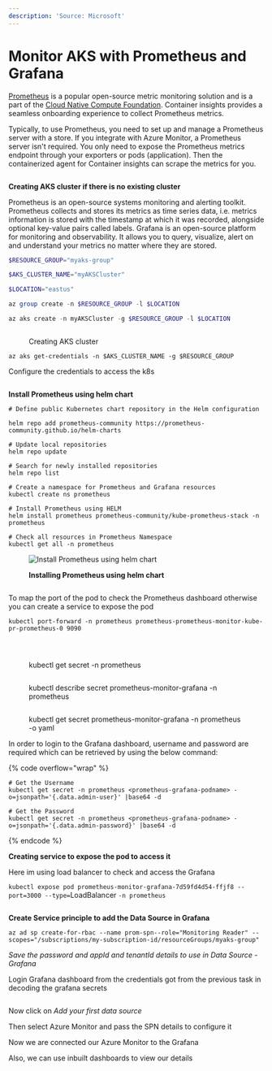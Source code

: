 ```yaml
---
description: 'Source: Microsoft'
---
```


# Monitor AKS with Prometheus and Grafana

[Prometheus](https://prometheus.io/) is a popular open-source metric monitoring solution and is a part of the [Cloud Native Compute Foundation](https://www.cncf.io/). Container insights provides a seamless onboarding experience to collect Prometheus metrics.

Typically, to use Prometheus, you need to set up and manage a Prometheus server with a store. If you integrate with Azure Monitor, a Prometheus server isn't required. You only need to expose the Prometheus metrics endpoint through your exporters or pods (application). Then the containerized agent for Container insights can scrape the metrics for you.

<figure><img src="../.gitbook/assets/image (19).png" alt=""><figcaption></figcaption></figure>

**Creating AKS cluster if there is no existing cluster**

Prometheus is an open-source systems monitoring and alerting toolkit. Prometheus collects and stores its metrics as time series data, i.e. metrics information is stored with the timestamp at which it was recorded, alongside optional key-value pairs called labels. Grafana is an open-source platform for monitoring and observability. It allows you to query, visualize, alert on and understand your metrics no matter where they are stored.

```powershell
$RESOURCE_GROUP="myaks-group"

$AKS_CLUSTER_NAME="myAKSCluster"

$LOCATION="eastus"

az group create -n $RESOURCE_GROUP -l $LOCATION

az aks create -n myAKSCluster -g $RESOURCE_GROUP -l $LOCATION
```

<figure><img src="../.gitbook/assets/image (1).png" alt=""><figcaption><p>Creating AKS cluster</p></figcaption></figure>

`az aks get-credentials -n $AKS_CLUSTER_NAME -g $RESOURCE_GROUP`

Configure the credentials to access the k8s

<figure><img src="../.gitbook/assets/image (7).png" alt=""><figcaption></figcaption></figure>

**Install Prometheus using helm chart**

```
# Define public Kubernetes chart repository in the Helm configuration

helm repo add prometheus-community https://prometheus-community.github.io/helm-charts

# Update local repositories
helm repo update

# Search for newly installed repositories
helm repo list

# Create a namespace for Prometheus and Grafana resources
kubectl create ns prometheus

# Install Prometheus using HELM
helm install prometheus prometheus-community/kube-prometheus-stack -n prometheus

# Check all resources in Prometheus Namespace
kubectl get all -n prometheus
```

<figure><img src="../.gitbook/assets/image (20).png" alt="Install Prometheus using helm chart"><figcaption><p><strong>Installing Prometheus using helm chart</strong></p></figcaption></figure>

<figure><img src="../.gitbook/assets/image (21).png" alt=""><figcaption></figcaption></figure>

To map the port of the pod to check the Prometheus dashboard otherwise you can create a service to expose the pod

`kubectl port-forward -n prometheus prometheus-prometheus-monitor-kube-pr-prometheus-0 9090`

<figure><img src="../.gitbook/assets/image (16).png" alt=""><figcaption></figcaption></figure>

<figure><img src="../.gitbook/assets/image (15).png" alt=""><figcaption></figcaption></figure>

<figure><img src="../.gitbook/assets/image (18).png" alt=""><figcaption><p>kubectl get secret -n prometheus</p></figcaption></figure>

<figure><img src="../.gitbook/assets/image (10).png" alt=""><figcaption><p>kubectl describe secret prometheus-monitor-grafana -n prometheus</p></figcaption></figure>

<figure><img src="../.gitbook/assets/image (3).png" alt=""><figcaption><p>kubectl get secret prometheus-monitor-grafana -n prometheus -o yaml</p></figcaption></figure>

In order to login to the Grafana dashboard, username and password are required which can be retrieved by using the below command:

{% code overflow="wrap" %}
```
# Get the Username
kubectl get secret -n prometheus <prometheus-grafana-podname> -o=jsonpath='{.data.admin-user}' |base64 -d

# Get the Password
kubectl get secret -n prometheus <prometheus-grafana-podname> -o=jsonpath='{.data.admin-password}' |base64 -d
```
{% endcode %}

**Creating service to expose the pod to access it**

Here im using load balancer to check and access the Grafana

`kubectl expose pod prometheus-monitor-grafana-7d59fd4d54-ffjf8 --port=3000 --type=`LoadBalancer `-n prometheus`

<figure><img src="../.gitbook/assets/image (14).png" alt=""><figcaption></figcaption></figure>

**Create Service principle to add the Data Source in Grafana**

`az ad sp create-for-rbac --name prom-spn--role="Monitoring Reader" --scopes="/subscriptions/my-subscription-id/resourceGroups/myaks-group"`

_Save the password and appId and tenantId details to use in Data Source - Grafana_

Login Grafana dashboard from the credentials got from the previous task in decoding the grafana secrets

<figure><img src="../.gitbook/assets/image (9).png" alt=""><figcaption></figcaption></figure>

Now click on _Add your first data source_

Then select Azure Monitor and pass the SPN details to configure it

Now we are connected our Azure Monitor to the Grafana

Also, we can use inbuilt dashboards to view our details

<figure><img src="../.gitbook/assets/image (23).png" alt=""><figcaption></figcaption></figure>

